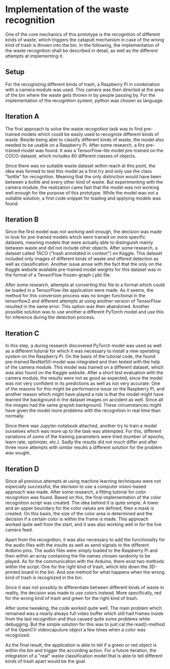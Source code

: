 # Implementation of the waste recognition

One of the core mechanics of this prototype is the recognition of different kinds of waste, which triggers the catapult mechanism in case of the wrong kind of trash is thrown into the bin. In the following, the implementation of the waste recognition shall be described in detail, as well as the different attempts at implementing it.

## Setup

For the recognizing different kinds of trash, a Raspberry Pi in combination with a camera module was used. This camera was then directed at the area of the bin where the waste gets thrown in by people passing by. For the implementation of the recognition system, python was chosen as language.

## Iteration A

The first approach to solve the waste recognition task was to find pre-trained models which could be easily used to recognize different kinds of waste. Beside being able to classify different kinds of waste, the model also needed to be usable on a Raspberry Pi. After some research, a firs pre-trained model was found. It was a TensorFlow-lite model pre-trained on the COCO-dataset, which includes 80 different classes of objects.

Since there was no suitable waste dataset within reach at this point, the idea was formed to test this model as a first try and only use the class "bottle" for recognition. Meaning that the only distinction would have been between a bottle and every other kind of waste. But experimenting with the camera module, the realization came fast that the model was not working well enough for the purpose of this prototype. While the model was not a suitable solution, a first code snippet for loading and applying models was found.

## Iteration B

Since the first model was not working well enough, the decision was made to look for pre-trained models which were trained on more specific datasets, meaning models that were actually able to distinguish mainly between waste and did not include other objects. After some research, a dataset called TACO ("trash annotated in context") on Kaggle. This dataset included only images of different kinds of waste and offered detection as well as classification. Another issue arose with the fact that the only on the Kaggle website available pre-trained model weights for this dataset was in the format of a TensorFlow frozen-graph (.pb) file.

After some research, attempts at converting this file to a format which could be loaded in a TensorFlow-lite application were made. As it seems, the method for this conversion process was no longer functional in the tensorflow2 and different attempts at using another version of TensorFlow resulted in the same error. This option was then abandoned. Another possible solution was to use another a different PyTorch model and use this for inference during the detection process.

## Iteration C

In this step, a during research discovered PyTorch model was used as well as a different tutorial for which it was necessary to install a new operating system on the Raspberry Pi. On the basis of the tutorial code, the found pre-trained ResNet50-model was integrated and then tested with the help of the camera module. This model was trained on a different dataset, which was also found on the Kaggle website. After a short test evaluation with the camera module, the results were not as good as expected, since the model was not very confident in its predictions as well as not very accurate. One of the reasons for this might be performance issue on the Raspberry Pi, and another reason which might have played a role is that the model might have learned the background in the dataset images on accident as well. Since all the images had the same grayish background. These circumstances might have given the model more problems with the recognition in real time than normally.

Since there was Jupyter-notebook attached, another try to train a model ourselves which was more up to the task was attempted. For this, different variations of some of the training parameters were tried (number of epochs, learn rate, optimizer, etc.). Sadly the results did not much differ and after three more attempts with similar results a different solution for the problem was sought.

## Iteration D

Since all previous attempts at using machine learning techniques were not especially successful, the decision to use a computer vision-based approach was made. After some research, a fitting tutorial for color recognition was found. Based on this, the final implementation of the color recognition script was created. The idea behind it is quite simple. A lower and an upper boundary for the color values are defined, then a mask is created. On this basis, the size of the color area is determined and the decision if a certain color is within the frame is made. This approach worked quite well from the start, and it was also working well in for the live camera feed.

Apart from the recognition, it was also necessary to add the functionality for the audio files with the insults as well as send signals to the different Arduino pins. The audio files were simply loaded to the Raspberry Pi and then within an array containing the file names chosen randomly to be played. As for the communication with the Arduino, there exist two methods within the script. One for the right kind of trash, which lets down the 3D-printed board in the bin. And one method for what happens when the wrong kind of trash is recognized in the bin.

Since it was not possibly to differentiate between different kinds of waste in reality, the decision was made to use colors instead. More specifically, red for the wrong kind of trash and green for the right kind of trash.

After some tweaking, the code worked quite well. The main problem which remained was a nearly always full video buffer which still had frames inside from the last recognition and thus caused quite some problems while debugging. But the simple solution for this was to just cal the read()-method of the OpenCV videocaputure object a few times when a color was recognized.

As the final result, the application is able to tell if a green or red object is within the bin and trigger the according action. For a future iteration, the integration of a "real" waste classification model that is able to tell different kinds of trash apart would be the goal.
